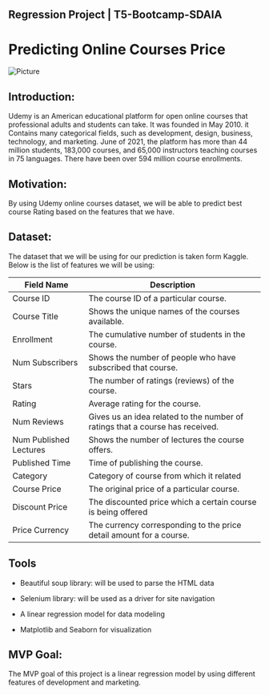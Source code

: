 ## Regression Project | T5-Bootcamp-SDAIA

# Predicting Online Courses Price

![Picture](https://latestgamestories.com/wp-content/uploads/2022/01/udemy-2587861.jpg) 

## Introduction:
Udemy is an American educational platform for open online courses that professional adults and students can take. It was founded in May 2010. it Contains many categorical fields, such as development, design, business, technology, and marketing.
June of 2021, the platform has more than 44 million students, 183,000 courses, and 65,000 instructors teaching courses in 75 languages. There have been over 594 million course enrollments.


## 	Motivation:

By using Udemy online courses dataset, we will be able to predict best course Rating based on the features that we have.


## 	Dataset:

The dataset that we will be using for our prediction is taken form Kaggle.
Below is the list of features we will be using:




| Field Name            | Description                                                                                                |
|-----------------------|------------------------------------------------------------------------------------------------------------|
|Course ID          | The course ID of a particular course.                            |
|Course Title                    | Shows the unique names of the courses available.                                                              |
|Enrollment                  |The cumulative number of students in the course.                                                              |
|Num Subscribers            | Shows the number of people who have subscribed that course.                                                                      |
|Stars                 | The number of ratings (reviews) of the course.  |
|Rating           | Average rating for the course. |
|Num Reviews       |Gives us an idea related to the number of ratings that a course has received.                 |
|Num Published Lectures           | Shows the number of lectures the course offers.                                                     |
|Published Time        | Time of publishing the course.                                                        |
|Category             | Category of course from which it related                                                               |
|Course Price        | The original price of a particular course.                                                      |
|Discount Price             | The discounted price which a certain course is being offered |
|Price Currency         | The currency corresponding to the price detail amount for a course. |



## 	Tools
-	Beautiful soup library: will be used to parse the HTML data

-	Selenium library: will be used as a driver for site navigation

-	A linear regression model for data modeling


-	Matplotlib and Seaborn for visualization

## 	MVP Goal:
The MVP goal of this project is a linear regression model by using different features of development and marketing.


